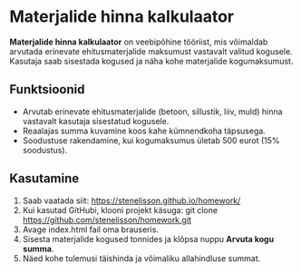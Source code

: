 # Materjalide hinna kalkulaator

**Materjalide hinna kalkulaator** on veebipõhine tööriist, mis võimaldab arvutada erinevate ehitusmaterjalide maksumust vastavalt valitud kogusele. Kasutaja saab sisestada kogused ja näha kohe materjalide kogumaksumust.

## Funktsioonid
- Arvutab erinevate ehitusmaterjalide (betoon, sillustik, liiv, muld) hinna vastavalt kasutaja sisestatud kogusele.
- Reaalajas summa kuvamine koos kahe kümnendkoha täpsusega.
- Soodustuse rakendamine, kui kogumaksumus ületab 500 eurot (15% soodustus).

## Kasutamine

1) Saab vaatada siit: https://stenelisson.github.io/homework/
2) Kui kasutad GitHubi, klooni projekt käsuga: git clone https://github.com/stenelisson/homework.git
3) Avage index.html fail oma brauseris.
4) Sisesta materjalide kogused tonnides ja klõpsa nuppu **Arvuta kogu summa**.
5) Näed kohe tulemusi täishinda ja võimaliku allahindluse summat.

